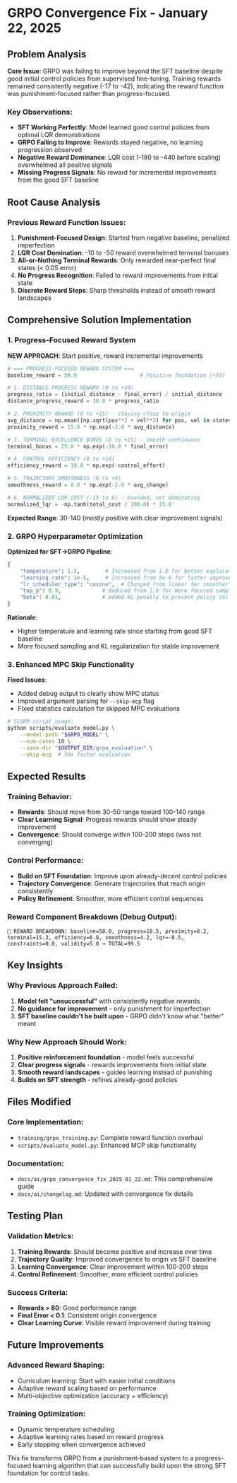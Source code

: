 # GRPO Convergence Fix - January 22, 2025

## Problem Analysis

**Core Issue**: GRPO was failing to improve beyond the SFT baseline despite good initial control policies from supervised fine-tuning. Training rewards remained consistently negative (-17 to -42), indicating the reward function was punishment-focused rather than progress-focused.

### Key Observations:
- **SFT Working Perfectly**: Model learned good control policies from optimal LQR demonstrations
- **GRPO Failing to Improve**: Rewards stayed negative, no learning progression observed
- **Negative Reward Dominance**: LQR cost (-190 to -440 before scaling) overwhelmed all positive signals
- **Missing Progress Signals**: No reward for incremental improvements from the good SFT baseline

## Root Cause Analysis

### Previous Reward Function Issues:
1. **Punishment-Focused Design**: Started from negative baseline, penalized imperfection
2. **LQR Cost Domination**: -10 to -50 reward overwhelmed terminal bonuses
3. **All-or-Nothing Terminal Rewards**: Only rewarded near-perfect final states (< 0.05 error)
4. **No Progress Recognition**: Failed to reward improvements from initial state
5. **Discrete Reward Steps**: Sharp thresholds instead of smooth reward landscapes

## Comprehensive Solution Implementation

### 1. **Progress-Focused Reward System** 

**NEW APPROACH**: Start positive, reward incremental improvements

```python
# === PROGRESS-FOCUSED REWARD SYSTEM ===
baseline_reward = 50.0                    # Positive foundation (+50)

# 1. DISTANCE PROGRESS REWARD (0 to +30)
progress_ratio = (initial_distance - final_error) / initial_distance
distance_progress_reward = 30.0 * progress_ratio

# 2. PROXIMITY REWARD (0 to +15) - staying close to origin
avg_distance = np.mean([np.sqrt(pos**2 + vel**2) for pos, vel in states])
proximity_reward = 15.0 * np.exp(-2.0 * avg_distance)

# 3. TERMINAL EXCELLENCE BONUS (0 to +25) - smooth continuous
terminal_bonus = 25.0 * np.exp(-10.0 * final_error)

# 4. CONTROL EFFICIENCY (0 to +10)
efficiency_reward = 10.0 * np.exp(-control_effort)

# 5. TRAJECTORY SMOOTHNESS (0 to +8)
smoothness_reward = 8.0 * np.exp(-2.0 * avg_change)

# 6. NORMALIZED LQR COST (-15 to 0) - bounded, not dominating
normalized_lqr = -np.tanh(total_cost / 200.0) * 15.0
```

**Expected Range**: 30-140 (mostly positive with clear improvement signals)

### 2. **GRPO Hyperparameter Optimization**

**Optimized for SFT→GRPO Pipeline**:

```python
{
    "temperature": 1.5,        # Increased from 1.0 for better exploration
    "learning_rate": 1e-5,     # Increased from 5e-6 for faster improvement
    "lr_scheduler_type": "cosine",  # Changed from linear for smoother convergence
    "top_p": 0.9,             # Reduced from 1.0 for more focused sampling
    "beta": 0.01,             # Added KL penalty to prevent policy collapse
}
```

**Rationale**: 
- Higher temperature and learning rate since starting from good SFT baseline
- More focused sampling and KL regularization for stable improvement

### 3. **Enhanced MPC Skip Functionality**

**Fixed Issues**:
- Added debug output to clearly show MPC status
- Improved argument parsing for `--skip-mcp` flag
- Fixed statistics calculation for skipped MPC evaluations

```bash
# SLURM script usage:
python scripts/evaluate_model.py \
    --model-path "$GRPO_MODEL" \
    --num-cases 10 \
    --save-dir "$OUTPUT_DIR/grpo_evaluation" \
    --skip-mcp  # 50x faster evaluation
```

## Expected Results

### **Training Behavior**:
- **Rewards**: Should move from 30-50 range toward 100-140 range
- **Clear Learning Signal**: Progress rewards should show steady improvement
- **Convergence**: Should converge within 100-200 steps (was not converging)

### **Control Performance**:
- **Build on SFT Foundation**: Improve upon already-decent control policies
- **Trajectory Convergence**: Generate trajectories that reach origin consistently
- **Policy Refinement**: Smoother, more efficient control sequences

### **Reward Component Breakdown** (Debug Output):
```
🎯 REWARD BREAKDOWN: baseline=50.0, progress=18.5, proximity=8.2, 
terminal=15.3, efficiency=6.8, smoothness=4.2, lqr=-8.5, 
constraints=0.0, validity=5.0 → TOTAL=99.5
```

## Key Insights

### **Why Previous Approach Failed**:
1. **Model felt "unsuccessful"** with consistently negative rewards
2. **No guidance for improvement** - only punishment for imperfection  
3. **SFT baseline couldn't be built upon** - GRPO didn't know what "better" meant

### **Why New Approach Should Work**:
1. **Positive reinforcement foundation** - model feels successful
2. **Clear progress signals** - rewards improvements from initial state
3. **Smooth reward landscapes** - guides learning instead of punishing
4. **Builds on SFT strength** - refines already-good policies

## Files Modified

### Core Implementation:
- `training/grpo_training.py`: Complete reward function overhaul
- `scripts/evaluate_model.py`: Enhanced MCP skip functionality 

### Documentation:
- `docs/ai/grpo_convergence_fix_2025_01_22.md`: This comprehensive guide
- `docs/ai/changelog.md`: Updated with convergence fix details

## Testing Plan

### **Validation Metrics**:
1. **Training Rewards**: Should become positive and increase over time
2. **Trajectory Quality**: Improved convergence to origin vs SFT baseline
3. **Learning Convergence**: Clear improvement within 100-200 steps
4. **Control Refinement**: Smoother, more efficient control policies

### **Success Criteria**:
- **Rewards > 80**: Good performance range
- **Final Error < 0.1**: Consistent origin convergence
- **Clear Learning Curve**: Visible reward improvement during training

## Future Improvements

### **Advanced Reward Shaping**:
- Curriculum learning: Start with easier initial conditions
- Adaptive reward scaling based on performance
- Multi-objective optimization (accuracy + efficiency)

### **Training Optimization**:
- Dynamic temperature scheduling
- Adaptive learning rates based on reward progress
- Early stopping when convergence achieved

This fix transforms GRPO from a punishment-based system to a progress-focused learning algorithm that can successfully build upon the strong SFT foundation for control tasks.